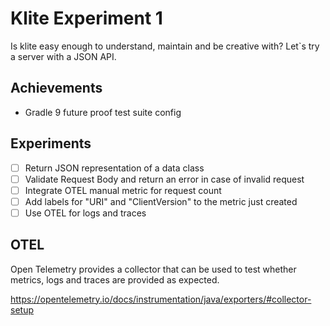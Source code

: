 # Klite Experiment 1
Is klite easy enough to understand, maintain and be creative with? Let`s try a server with a JSON API.

## Achievements
- Gradle 9 future proof test suite config

## Experiments
- [ ] Return JSON representation of a data class
- [ ] Validate Request Body and return an error in case of invalid request
- [ ] Integrate OTEL manual metric for request count
- [ ] Add labels for "URI" and "ClientVersion" to the metric just created
- [ ] Use OTEL for logs and traces

## OTEL
Open Telemetry provides a collector that can be used to test whether metrics, logs and traces are provided as expected.

https://opentelemetry.io/docs/instrumentation/java/exporters/#collector-setup

